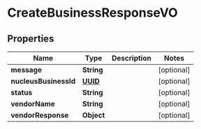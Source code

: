 
# CreateBusinessResponseVO

## Properties
Name | Type | Description | Notes
------------ | ------------- | ------------- | -------------
**message** | **String** |  |  [optional]
**nucleusBusinessId** | [**UUID**](UUID.md) |  |  [optional]
**status** | **String** |  |  [optional]
**vendorName** | **String** |  |  [optional]
**vendorResponse** | **Object** |  |  [optional]



